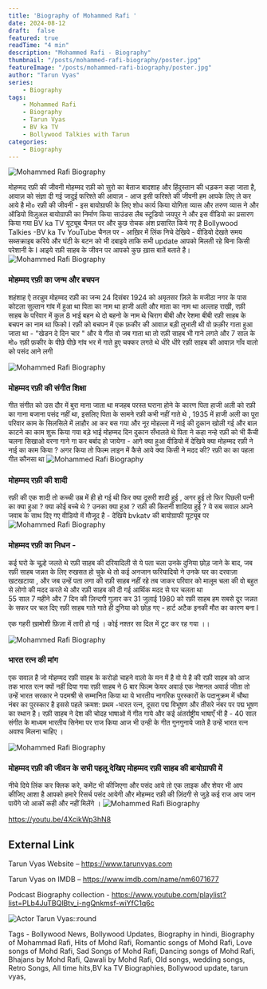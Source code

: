 ```yaml
---
title: 'Biography of Mohammed Rafi '
date: 2024-08-12
draft:  false   
featured: true  
readTime: "4 min"
description: "Mohammed Rafi - Biography"
thumbnail: "/posts/mohammed-rafi-biography/poster.jpg"
featureImage: "/posts/mohammed-rafi-biography/poster.jpg"
author: "Tarun Vyas"
series:
    - Biography
tags:
    - Mohammed Rafi
    - Biography
    - Tarun Vyas
    - BV ka TV
    - Bollywood Talkies with Tarun
categories:     
    - Biography
---
```


![Mohammed Rafi Biography](/posts/mohammed-rafi-biography/poster1.jpg)

मोहम्मद रफ़ी की जीवनी 
मोहम्मद रफ़ी को सुरो का बेताज बादशाह और हिंदुस्तान की धड़कन कहा जाता है, आवाज़ को संज्ञा दी गई जादुई फरिश्ते की आवाज़ - आज इसी फरिश्ते की जीवनी हम आपके लिए ले कर आये है मो० रफ़ी की जीवनी - इस बायोग्राफी के लिए शोध कार्य किया योगिता व्यास और तरुण व्यास ने और ऑडियो विज़ुअल बायोग्राफी का निर्माण किया साउंडस लैब स्टूडियो जयपुर ने और इस वीडियो का प्रसारण किया गया BV ka TV यूट्यूब चैनल पर और कुछ रोचक अंश प्रसारित किये गए है Bollywood Talkies -BV ka Tv YouTube चैनल पर - आख़िर में  लिंक निचे देखिये - वीडियो देखते समय सब्सक्राइब करिये और घंटी के बटन को भी दबाइये ताकि सभी update आपको मिलती रहे बिना किसी परेशानी के I 
आइये रफ़ी साहब के जीवन पर आपको कुछ ख़ास बातें बताते है। 
![Mohammed Rafi Biography](/posts/mohammed-rafi-biography/poster2.jpg)
### मोहम्मद रफ़ी का जन्म और बचपन  
शहंशाह ऐ तरन्नुम मोहम्मद रफ़ी का जन्म 24  दिसंबर 1924 को अमृतसर ज़िले के मजीठा नगर के पास कोटला सुल्तान गांव में हुआ था पिता का नाम था हाजी अली और माता का नाम था अल्लाह राखी, रफ़ी साहब के परिवार में कुल 8 भाई बहन थे दो बहनो के नाम थे चिराग बीबी और रेशमा बीबी 
रफ़ी साहब के बचपन का नाम था फिको I रफ़ी को बचपन में एक फ़कीर की आवाज़ बड़ी लुभाती थी वो फ़क़ीर गाता हुआ जाता था - "खेडन दे दिन चार " और ये गीत वो जब गाता था तो रफ़ी साहब भी गाने लगते और 7 साल के मो० रफ़ी फ़कीर के पीछे पीछे गांव भर में गाते हुए चक्कर लगते थे धीरे धीरे रफ़ी साहब की आवाज़ गाँव वालो को पसंद आने लगी

![Mohammed Rafi Biography](/posts/mohammed-rafi-biography/poster3.jpg)
### मोहम्मद रफ़ी की संगीत शिक्षा 
गीत संगीत को उस दौर में बुरा माना जाता था मजहब परस्त घराना होने के कारण पिता हाजी अली को रफ़ी का गाना बजाना पसंद नहीं था, इसलिए पिता के सामने रफ़ी कभी नहीं गाते थे , 1935  में हाजी अली का पूरा परिवार काम के सिलसिले में लाहौर आ कर बस गया और नूर मोहल्ला में नाई की दुकान खोली गई और बाल काटने का काम शुरू किया गया बड़े भाई मोहम्मद दिन दुकान सँभालते थे पिता ने कहा नन्हे रफ़ी को भी कैंची चलना सिखाओ वरना गाने गा कर बर्बाद हो जायेगा - आगे क्या हुआ वीडियो में देखिये क्या मोहम्मद रफ़ी ने नाई का काम किया ? अगर किया तो फिल्म लाइन में कैसे आये क्या किसी ने मदद की?  रफ़ी का  का पहला गीत कौनसा था 
![Mohammed Rafi Biography](/posts/mohammed-rafi-biography/poster4.jpg)
### मोहम्मद रफ़ी की शादी 
रफ़ी की एक शादी तो कच्ची उम्र में ही हो गई थी फिर क्या दूसरी शादी हुई , अगर हुई तो फिर पिछली पत्नी का क्या हुआ ? क्या कोई बच्चे थे ? उनका क्या हुआ ? रफ़ी की कितनी शादिया हुई ? ये सब सवाल अपने जवाब के साथ दिए गए वीडियो में मौजूद है - देखिये bvkatv  की बायोग्राफी यूट्यूब पर 
![Mohammed Rafi Biography](/posts/mohammed-rafi-biography/poster7.jpg)
### मोहम्मद रफ़ी का निधन - 
कई घरो के चूल्हे जलते थे रफ़ी साहब की दरियादिली से ये पता चला उनके दुनिया छोड़ जाने के बाद, जब रफ़ी साहब जन्नत के लिए रुखसत हो चुके थे तो कई अनजान फरियादियो ने उनके घर का दरवाज़ा खटखटाया , और जब उन्हें पता लगा की रफ़ी साहब नहीं रहे तब जाकर परिवार को मालूम चला की वो बहुत से लोगो की मदद करते थे और रफ़ी साहब की  दी गई आर्थिक मदद से घर चलता था                                                                          
55  साल 7 महीने और 7  दिन की ज़िन्दगी गुज़ार कर 31  जुलाई 1980  को रफ़ी साहब हम सबसे दूर जन्नत के सफर पर चल दिए  रफ़ी साहब गाते गाते ही दुनिया को छोड़ गए - हार्ट अटैक इनकी मौत का कारण बना I 

एक गहरी ख़ामोशी फ़िज़ा में तारी हो गई ।
कोई नश्तर सा दिल में टूट कर रह गया ।।

![Mohammed Rafi Biography](/posts/mohammed-rafi-biography/poster5.jpg)
### भारत रत्न की मांग 
एक सवाल है जो मोहम्मद रफ़ी साहब के करोडो चाहने वालो के मन में है वो ये है की रफ़ी साहब को आज तक भारत रत्न क्यों नहीं दिया गया रफ़ी साहब ने 6 बार फिल्म फेयर अवार्ड एक नेशनल अवार्ड जीता तो उन्हें भारत सरकार ने पदमश्री से सम्मानित किया था ये भारतीय नागरिक पुरस्कारों के पदानुक्रम में चौथा नंबर का  पुरस्कार है इससे पहले क्रमश: प्रथम -भारत रत्न, दूसरा पद्म विभूषण और तीसरे नंबर पर पद्म भूषण का स्थान है। रफ़ी साहब ने देश की चोदह भाषाओ में गीत गाये और कई अंतर्राष्ट्रीय भाषाएँ भी है - 40 साल संगीत के माध्यम भारतीय सिनेमा पर राज किया आज भी उन्ही के गीत गुनगुनाये जाते है उन्हें भारत रत्न अवश्य मिलना चाहिए । 

![Mohammed Rafi Biography](/posts/mohammed-rafi-biography/poster8.jpg)
### मोहम्मद रफ़ी की जीवन के सभी पहलू देखिए मोहम्मद रफ़ी साहब की बायोग्राफी में 
नीचे दिये लिंक कर क्लिक करे, कमेंट भी कीजिएगा और पसंद आये तो एक लाइक और शेयर भी आप कीजिए 
आशा है आपको हमारे रिसर्च पसंद आयेगी और मोहम्मद रफ़ी की ज़िंदगी से जुड़े कई राज आप जान पायेंगे जो आकों कही और नहीं मिलेंगे ।
![Mohammed Rafi Biography](/posts/mohammed-rafi-biography/poster6.jpg)

https://youtu.be/4XcikWp3hN8


## External Link
Tarun Vyas Website – https://www.tarunvyas.com

Tarun Vyas on IMDB – https://www.imdb.com/name/nm6071677

Podcast Biography collection - https://www.youtube.com/playlist?list=PLb4JuTBQlBtv_i-ngQnkmsf-wiYfC1q6c

![Actor Tarun Vyas::round](/images/profile.png)

Tags - Bollywood News, Bollywood Updates, Biography in hindi, Biography of Mohammad Rafi, Hits of Mohd Rafi, Romantic songs of Mohd Rafi, Love songs of Mohd Rafi, Sad Songs of Mohd Rafi, Dancing songs of Mohd Rafi, Bhajans by Mohd Rafi, Qawali by Mohd Rafi, Old songs, wedding songs, Retro Songs, All time hits,BV ka TV Biographies, Bollywood update, tarun vyas,
